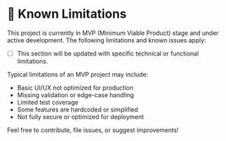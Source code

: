 # 🚧 Known Limitations

This project is currently in MVP (Minimum Viable Product) stage and under active development. The following limitations and known issues apply:

- [ ] This section will be updated with specific technical or functional limitations.

Typical limitations of an MVP project may include:

- Basic UI/UX not optimized for production
- Missing validation or edge-case handling
- Limited test coverage
- Some features are hardcoded or simplified
- Not fully secure or optimized for deployment

Feel free to contribute, file issues, or suggest improvements!